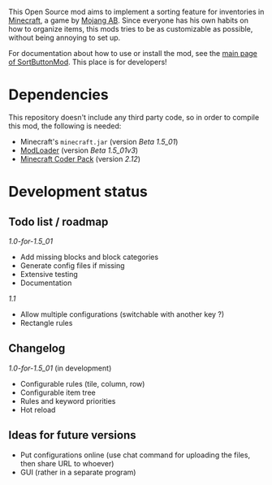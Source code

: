 This Open Source mod aims to implement a sorting feature for inventories in [Minecraft][1], a game by [Mojang AB][2]. Since everyone has his own habits on how to organize items, this mods tries to be as customizable as possible, without being annoying to set up.

For documentation about how to use or install the mod, see the [main page of SortButtonMod][3]. This place is for developers!

# Dependencies

This repository doesn't include any third party code, so in order to compile this mod, the following is needed:

* Minecraft's `minecraft.jar` (version *Beta 1.5_01*)
* [ModLoader][4] (version *Beta 1.5_01v3*)
* [Minecraft Coder Pack][5] (version *2.12*)

[1]: http://www.minecraft.net/
[2]: http://mojang.com/
[3]: http://wan.ka.free.fr/?sortbutton
[4]: http://www.minecraftforum.net/viewtopic.php?t=80246
[5]: http://mcp.ocean-labs.de/index.php/MCP_Releases

# Development status

## Todo list / roadmap

*1.0-for-1.5_01*

* Add missing blocks and block categories
* Generate config files if missing
* Extensive testing
* Documentation

*1.1*

* Allow multiple configurations (switchable with another key ?)
* Rectangle rules

## Changelog

*1.0-for-1.5_01* (in development)

* Configurable rules (tile, column, row)
* Configurable item tree
* Rules and keyword priorities
* Hot reload

## Ideas for future versions

* Put configurations online (use chat command for uploading the files, then share URL to whoever)
* GUI (rather in a separate program)